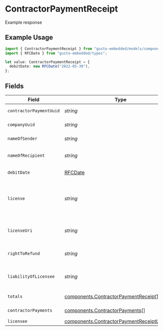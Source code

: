 # ContractorPaymentReceipt

Example response

## Example Usage

```typescript
import { ContractorPaymentReceipt } from "gusto-embedded/models/components";
import { RFCDate } from "gusto-embedded/types";

let value: ContractorPaymentReceipt = {
  debitDate: new RFCDate("2022-05-30"),
};
```

## Fields

| Field                                                                                                                                                                         | Type                                                                                                                                                                          | Required                                                                                                                                                                      | Description                                                                                                                                                                   | Example                                                                                                                                                                       |
| ----------------------------------------------------------------------------------------------------------------------------------------------------------------------------- | ----------------------------------------------------------------------------------------------------------------------------------------------------------------------------- | ----------------------------------------------------------------------------------------------------------------------------------------------------------------------------- | ----------------------------------------------------------------------------------------------------------------------------------------------------------------------------- | ----------------------------------------------------------------------------------------------------------------------------------------------------------------------------- |
| `contractorPaymentUuid`                                                                                                                                                       | *string*                                                                                                                                                                      | :heavy_minus_sign:                                                                                                                                                            | A unique identifier of the contractor payment receipt.                                                                                                                        |                                                                                                                                                                               |
| `companyUuid`                                                                                                                                                                 | *string*                                                                                                                                                                      | :heavy_minus_sign:                                                                                                                                                            | A unique identifier of the company making the contractor payment.                                                                                                             |                                                                                                                                                                               |
| `nameOfSender`                                                                                                                                                                | *string*                                                                                                                                                                      | :heavy_minus_sign:                                                                                                                                                            | The name of the company making the contractor payment.                                                                                                                        |                                                                                                                                                                               |
| `nameOfRecipient`                                                                                                                                                             | *string*                                                                                                                                                                      | :heavy_minus_sign:                                                                                                                                                            | The individual or company name of the contractor receiving payment.                                                                                                           |                                                                                                                                                                               |
| `debitDate`                                                                                                                                                                   | [RFCDate](../../types/rfcdate.md)                                                                                                                                             | :heavy_minus_sign:                                                                                                                                                            | The debit date for the contractor payment.                                                                                                                                    | 2022-05-30                                                                                                                                                                    |
| `license`                                                                                                                                                                     | *string*                                                                                                                                                                      | :heavy_minus_sign:                                                                                                                                                            | Always the fixed string "Your payroll provider partners with Gusto Inc. for payments processing. Gusto Inc. is a licensed money transmitter. Learn more on our license page." |                                                                                                                                                                               |
| `licenseUri`                                                                                                                                                                  | *string*                                                                                                                                                                      | :heavy_minus_sign:                                                                                                                                                            | URL for the license information for the licensed payroll processor. Always the fixed string "https://gusto.com/about/licenses"                                                |                                                                                                                                                                               |
| `rightToRefund`                                                                                                                                                               | *string*                                                                                                                                                                      | :heavy_minus_sign:                                                                                                                                                            | URL for information related to right to refund. Always the fixed string "https://gusto.com/about/licenses"                                                                    |                                                                                                                                                                               |
| `liabilityOfLicensee`                                                                                                                                                         | *string*                                                                                                                                                                      | :heavy_minus_sign:                                                                                                                                                            | URL for information related to right to liability of licensee. Always the fixed string "https://gusto.com/about/licenses"                                                     |                                                                                                                                                                               |
| `totals`                                                                                                                                                                      | [components.ContractorPaymentReceiptTotals](../../models/components/contractorpaymentreceipttotals.md)                                                                        | :heavy_minus_sign:                                                                                                                                                            | The subtotals for the contractor payment.                                                                                                                                     |                                                                                                                                                                               |
| `contractorPayments`                                                                                                                                                          | [components.ContractorPayments](../../models/components/contractorpayments.md)[]                                                                                              | :heavy_minus_sign:                                                                                                                                                            | An array of contractor payments for this contractor payment.                                                                                                                  |                                                                                                                                                                               |
| `licensee`                                                                                                                                                                    | [components.ContractorPaymentReceiptLicensee](../../models/components/contractorpaymentreceiptlicensee.md)                                                                    | :heavy_minus_sign:                                                                                                                                                            | The licensed payroll processor                                                                                                                                                |                                                                                                                                                                               |